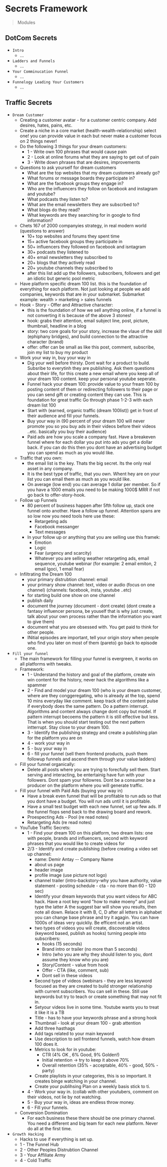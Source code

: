 # Secrets Framework

> Modules

## DotCom Secrets

- `Intro`
  - ...
- `Ladders and Funnels`
  - ...
- `Your Comminucation Funnel`
  - ...
- `Funnelogy Leading Your Customers`
  - ...

## Traffic Secrets

- `Dream Customer` 
  - Creating a customer avatar - for a customer centric company. Add desires, hates, pains, etc.
  - Create a niche in a core market (health-wealth-relationship) select one! you can provide value in each but never make a customer focus on 2 things never!
  - Do the following 3 things for your dream customers:
    - 1 - Write own 100 phrases that would cause pain
    - 2 - Look at online forums what they are saying to get out of pain
    - 3 - Write down phrases that are desires, improvements
  - Questions to ask yourself for dream customers
    - What are the top websites that my dream customers already go?
    - What forums or message boards they participate in?
    - What are the facebook groups they engage in?
    - Who are the influencers they follow on facebook and instagram and youtube?
    - What podcasts they listen to?
    - What are the email newsletters they are subscrbed to?
    - What blogs do they read?
    - What keywords are they searching for in google to find information?
  - Chets 167 of 2000 companyies strategy, in real modern world (questions to answer)
    - 10+ top websites and forums they spent time
    - 15+ active facebook groups they participate in
    - 50+ influencers they followed on facebook and isntagram
    - 30+ podcasts they listened to
    - 40+ email newsletters they subscribed to
    - 20+ blogs that they actively read
    - 20+ youtube channels they subscribed to
    - after this list add up the followers, subscribers, followers and get an idiotic but generic pool metric
  - Have platform specific dream 100 list. this is the foundation of everything for each platform. Not just looking at people we add companies, keywords that are in your submarket. Submarket example: wealth > marketing > sales funnels
  - Hook - Story - Offer and Attractive character:
    - this is the foundation of how we sell anything online, if a funnel is not converting it is because of the above 3 stones!
    - hook: grabs their attention, email subject line, post, picture, thumbnail, headline in a blog
    - story: two core goals for your story, increase the vlaue of the skill (ephiphany bridges), and build connection to the attractive character (brand)
    - offer: offer can be small as like this post, comment, subscribe, join my list to buy my product
  - Work your way in, buy your way in
    - Dig your well before thirsty. Dont wait for a product to build. Subsribe to everytinh they are publishing. Ask them questions about their life, for this create a new email where you keep all of your dream 100 content. keep your personal youtube seperate.
    - Funnel hack your dream 100: provide value to your fream 100 by posting content of them or redirecting followers to their page or you can send gift or creating content they can use. This is foundation for great traffic Go through phase 1-2-3 with each dream list 100
    - Start with (earned, organic traffic (dream 100list)) get in front of their audience and fill your funnels.
    - Buy your way in (90 percent of your dream 100 will never promote you so you buy ads in their videos before their videos ..etc. basically you buy their audience)
    - Paid ads are how you scale a company fast. Have a breakeven funnel where for each dollar you put into ads you get a dollar back. if you can do this then you dont have an advertising budget you can spend as much as you would like.
  - Traffic that you own:
    - the email list is the key. Thats the big secret. Its the only real asset in any company.
    - It is the best type of traffic, that you own. Whent hey are on your list you can email them as much as you would like.
    - On average (low end) you can average 1 dollar per member. So if you have a 1000 emails you need to be making 1000$ MRR if not go back to offer-story-hook.
  - Follow up Funnels
    - 80 percent of business happen after 5fth follow up, stack one funnel onto another. Have a follow up funnel. Attention spans are so low now you need tools here use these:
      - Retargeting ads
      - Facebook messanger
      - Text messages
    - In your follow up or anything that you are selling use this framek:
      - Emotion
      - Logic
      - Fear (urgency and scarcity)
      - Whatever you are selling weather retargeting ads, email sequence, youtube webinar (for example: 2 email emiton, 2 email lgoci, 1 email fear)
  - Infiltrating the Dream 100
    - your primary distrubtion channel: email
    - your primary show channel: text, video or audio (focus on one channel) (channels: facebook, insta, youtube ..etc)
    - for starting build one show on one channel
    - publish daily
    - document the journey (document - dont create) (dont create a fantasy influencer persona, be youself that is why just create, talk about your own process rather than the information you want to give them)
    - document what you are obsessed with. You get paid to think for other people.
    - INitial episodes are important, tell your origin story when people who find you later on most of them (pareto) go back to episode one.
- `Fill your funnel`
  - The main framework for filling your funnel is evergreen, it works on all platforms with tweaks.
  - Framework:
    - 1 - Understand the history and goal of the platform, create win win content for the history, never hack the algorithms like a spammer
    - 2 - Find and model your dream 100 (who is your dream customer, where are they conggeregating, who is already at the top, spend 10 mins everyday like comment. keep track of the content pulse if everybody does the same pattern. Do a pattern interrupt. Algorithms and content always change dont copy but model. If pattern interrupt becoems the pattern it is still effective but less. That is when you should start testing out the next pattern intterrupt. Stay close to your dream 100.
    - 3 - Identify the publishing strategy and create a publishing plan for the platform you are on
    - 4 - work your way in
    - 5 - buy your way in
    - 6 - fill your funnel (sell them frontend products, push them followup funnels and ascend them through your value ladders)
  - Fill your funnel organically:
    - Delete all posts where you are trying to forecfully sell them. Start serving and interacting, be entertainig have fun with your followers. Dont spam your followres. Dont be a consumer be a producer on the platform where you will generate traffic.
  - Fill your funnel with Paid Ads (buying your way in)
    - Have a break even funnel that will be profitable to run ads so that you dont have a budget. You will run ads until it is profitable.
    - Have a small test budget with each new funnel, set up few ads. If the funnel flops send back to the drawing board and rework.
    - Proespecting Ads - Pool (re read notes)
    - Retargeting Ads (re read notes)
  - YouTube Traffic Secrets:
    - 1 - Find your dream 100 on this platform, two dream lists: one with people, brands and influencers, second with keyword phrases that you would like to create videos for
    - 2/3 - Identify and create publishing (before creating a video set up channel:
      - name: Demir Antay -- Company Name
      - about us page
      - header image
      - profile image (use picture not logo)
      - channel trailer (intro-backstory-why you have authority, value statement - posting schedule - cta - no more than 60 - 120 sec)
      - Identify your dream keywords that you want videos for ABC hack. Have a root key word "how to make moeny" and just type the latter A the suggest bar will show you results, then note all down. Relace it with B, C, D after all letters in alphabet you can change base phrase and try it agagin. You can have 1000s of ideas very quickliy. Be efficent not an artist.
      - two types of videos you will create, discoverable videos (keyword based, publish as hooks) turning people into subscribers:
        - hooks (15 seconds)
        - Brand intro or trailer (no more than 5 seconds)
        - Intro (who you are why they should listen to you, dont assume they know who you are)
        - Story/Content - value from hook
        - Offer - CTA (like, comment, sub)
        - Dont sell in these videos
      - Second type of videos (webinars - they are less keyword focused as they are created to build stronger relationship with current subscribers. You can sell in these. Still use keywords but try to teach or create something that may not fit in.
      - Setyour videos live in some time. Youtube wants you to treat it like it is a TB
      - Title - has to have your keywords phrase and a strong hook
      - Thumbnail - look at your dream 100 - grab attention
      - Add three hasthags
      - Add tags related to your main keyword
      - Use description to sell frontend funnels, watch how dream 100 does it.
      - Metrics to look for in youtube: 
        - CTR (4% OK , 6% Good, 9% Golden!)
        - Initial retention -> try to keep it above 70%
        - Overall retention (35% - acceptable, 40% - good, 50% - party)
      - Create playlists in your categories, this is so important. It creates binge watching in your channel. 
      - Create your publihsing Plan on a weekly basis stick to ti.
    - 4 - Work your way in. (collab with other youtubers, comment on their videos, not lie by not watching.
    - 5 - Buy your way in, ideas are endless throw money.
    - 6 - Fill your funnels.
  - Conversion Domination
    - For each business these there should be one primary channel. You need a different and big team for each new platform. Never do all at the first time.
- `Growth Hacking`
  - Hacks to use if everything is set up.
  - 1 - The Funnel Hub
  - 2 - Other Peoples Distrubtion Channel
  - 3 - Your Affiliate Army
  - 4 - Cold Traffic
   
